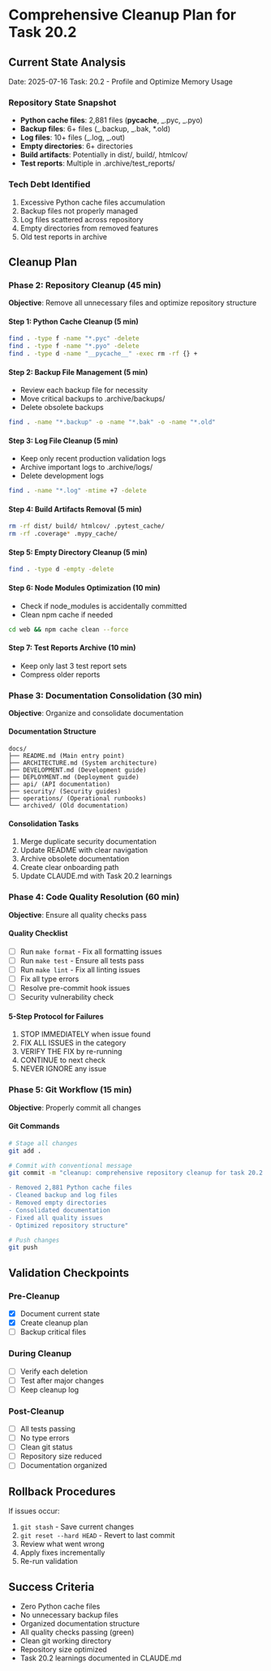 # Comprehensive Cleanup Plan for Task 20.2

## Current State Analysis

Date: 2025-07-16
Task: 20.2 - Profile and Optimize Memory Usage

### Repository State Snapshot

- **Python cache files**: 2,881 files (**pycache**, _.pyc, _.pyo)
- **Backup files**: 6+ files (_.backup, _.bak, \*.old)
- **Log files**: 10+ files (_.log, _.out)
- **Empty directories**: 6+ directories
- **Build artifacts**: Potentially in dist/, build/, htmlcov/
- **Test reports**: Multiple in .archive/test_reports/

### Tech Debt Identified

1. Excessive Python cache files accumulation
2. Backup files not properly managed
3. Log files scattered across repository
4. Empty directories from removed features
5. Old test reports in archive

## Cleanup Plan

### Phase 2: Repository Cleanup (45 min)

**Objective**: Remove all unnecessary files and optimize repository structure

#### Step 1: Python Cache Cleanup (5 min)

```bash
find . -type f -name "*.pyc" -delete
find . -type f -name "*.pyo" -delete
find . -type d -name "__pycache__" -exec rm -rf {} +
```

#### Step 2: Backup File Management (5 min)

- Review each backup file for necessity
- Move critical backups to .archive/backups/
- Delete obsolete backups

```bash
find . -name "*.backup" -o -name "*.bak" -o -name "*.old"
```

#### Step 3: Log File Cleanup (5 min)

- Keep only recent production validation logs
- Archive important logs to .archive/logs/
- Delete development logs

```bash
find . -name "*.log" -mtime +7 -delete
```

#### Step 4: Build Artifacts Removal (5 min)

```bash
rm -rf dist/ build/ htmlcov/ .pytest_cache/
rm -rf .coverage* .mypy_cache/
```

#### Step 5: Empty Directory Cleanup (5 min)

```bash
find . -type d -empty -delete
```

#### Step 6: Node Modules Optimization (10 min)

- Check if node_modules is accidentally committed
- Clean npm cache if needed

```bash
cd web && npm cache clean --force
```

#### Step 7: Test Reports Archive (10 min)

- Keep only last 3 test report sets
- Compress older reports

### Phase 3: Documentation Consolidation (30 min)

**Objective**: Organize and consolidate documentation

#### Documentation Structure

```
docs/
├── README.md (Main entry point)
├── ARCHITECTURE.md (System architecture)
├── DEVELOPMENT.md (Development guide)
├── DEPLOYMENT.md (Deployment guide)
├── api/ (API documentation)
├── security/ (Security guides)
├── operations/ (Operational runbooks)
└── archived/ (Old documentation)
```

#### Consolidation Tasks

1. Merge duplicate security documentation
2. Update README with clear navigation
3. Archive obsolete documentation
4. Create clear onboarding path
5. Update CLAUDE.md with Task 20.2 learnings

### Phase 4: Code Quality Resolution (60 min)

**Objective**: Ensure all quality checks pass

#### Quality Checklist

- [ ] Run `make format` - Fix all formatting issues
- [ ] Run `make test` - Ensure all tests pass
- [ ] Run `make lint` - Fix all linting issues
- [ ] Fix all type errors
- [ ] Resolve pre-commit hook issues
- [ ] Security vulnerability check

#### 5-Step Protocol for Failures

1. STOP IMMEDIATELY when issue found
2. FIX ALL ISSUES in the category
3. VERIFY THE FIX by re-running
4. CONTINUE to next check
5. NEVER IGNORE any issue

### Phase 5: Git Workflow (15 min)

**Objective**: Properly commit all changes

#### Git Commands

```bash
# Stage all changes
git add .

# Commit with conventional message
git commit -m "cleanup: comprehensive repository cleanup for task 20.2

- Removed 2,881 Python cache files
- Cleaned backup and log files
- Removed empty directories
- Consolidated documentation
- Fixed all quality issues
- Optimized repository structure"

# Push changes
git push
```

## Validation Checkpoints

### Pre-Cleanup

- [x] Document current state
- [x] Create cleanup plan
- [ ] Backup critical files

### During Cleanup

- [ ] Verify each deletion
- [ ] Test after major changes
- [ ] Keep cleanup log

### Post-Cleanup

- [ ] All tests passing
- [ ] No type errors
- [ ] Clean git status
- [ ] Repository size reduced
- [ ] Documentation organized

## Rollback Procedures

If issues occur:

1. `git stash` - Save current changes
2. `git reset --hard HEAD` - Revert to last commit
3. Review what went wrong
4. Apply fixes incrementally
5. Re-run validation

## Success Criteria

- Zero Python cache files
- No unnecessary backup files
- Organized documentation structure
- All quality checks passing (green)
- Clean git working directory
- Repository size optimized
- Task 20.2 learnings documented in CLAUDE.md
